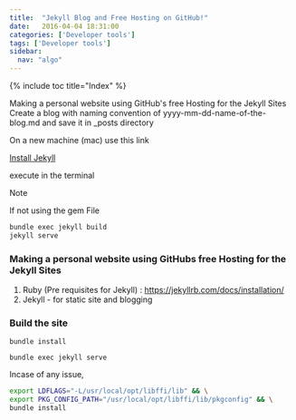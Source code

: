 ```yaml
---
title:  "Jekyll Blog and Free Hosting on GitHub!"
date:   2016-04-04 18:31:00
categories: ['Developer tools']
tags: ['Developer tools']
sidebar:
  nav: "algo"
---
```


{% include toc title="Index" %}

Making a personal website using GitHub's free Hosting for the Jekyll Sites
Create a blog with naming convention of yyyy-mm-dd-name-of-the-blog.md and save it in \_posts directory

On a new machine (mac) use this link

[Install Jekyll](https://jekyllrb.com/docs/installation/)

execute in the terminal

> [!NOTE]
> If not using the gem File

```sh
bundle exec jekyll build
jekyll serve
```

### Making a personal website using GitHubs free Hosting for the Jekyll Sites

1. Ruby (Pre requisites for Jekyll) : https://jekyllrb.com/docs/installation/
2. Jekyll - for static site and blogging

### Build the site
```
bundle install

bundle exec jekyll serve
```

Incase of any issue,

```sh
export LDFLAGS="-L/usr/local/opt/libffi/lib" && \
export PKG_CONFIG_PATH="/usr/local/opt/libffi/lib/pkgconfig" && \
bundle install
```